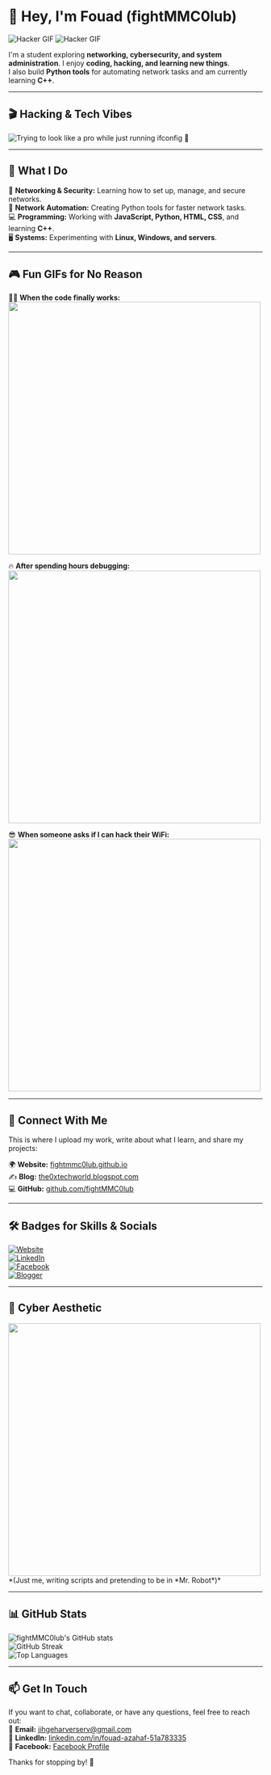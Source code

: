 # 👋 Hey, I'm Fouad (fightMMC0lub)  

![Hacker GIF](https://media.giphy.com/media/3oKIPa3AeDQ56ntX4k/giphy.gif?cid=ecf05e477oc6v84mt2ymtvvqo9psyd1edsau9rk7ywg30huo&ep=v1_gifs_search&rid=giphy.gif&ct=g)
![Hacker GIF](https://media.giphy.com/media/077i6AULCXc0FKTj9s/giphy.gif?cid=ecf05e47vhveb9vyfn24muvut813rpsp6jixfspsct4l4sam&ep=v1_gifs_search&rid=giphy.gif&ct=g)

I'm a student exploring **networking, cybersecurity, and system administration**. I enjoy **coding, hacking, and learning new things**.  
I also build **Python tools** for automating network tasks and am currently learning **C++**.  

---

## 🎬 Hacking & Tech Vibes  
![Trying to look like a pro while just running `ifconfig` 🤣](https://media.giphy.com/media/v1.Y2lkPTc5MGI3NjExOXZpdWloZXdvZGVueWVpcnA0YXJ4dHI3d3pscjQxcGJpNWVpbDY4dCZlcD12MV9naWZzX3NlYXJjaCZjdD1n/YQitE4YNQNahy/giphy.gif)

---

## 🔧 What I Do  
🚀 **Networking & Security:** Learning how to set up, manage, and secure networks.  
🤖 **Network Automation:** Creating Python tools for faster network tasks.  
💻 **Programming:** Working with **JavaScript, Python, HTML, CSS**, and learning **C++**.  
🖥️ **Systems:** Experimenting with **Linux, Windows, and servers**.  

---

## 🎮 Fun GIFs for No Reason  

👨‍💻 **When the code finally works:**  
<img src="[https://media.giphy.com/media/v1.Y2lkPTc5MGI3NjExOXZpdWloZXdvZGVueWVpcnA0YXJ4dHI3d3pscjQxcGJpNWVpbDY4dCZlcD12MV9naWZzX3NlYXJjaCZjdD1n/YQitE4YNQNahy/giphy.gif](https://media.giphy.com/media/botS02NGr0r8cCVsu8/giphy.gif?cid=ecf05e47tm9lkua9g5dolucqbflq1q9hk7kj9kod3qgmwisd&ep=v1_stickers_search&rid=giphy.gif&ct=s)" width="500">  

🔥 **After spending hours debugging:**  
<img src="https://media.giphy.com/media/v1.Y2lkPTc5MGI3NjExOXZpdWloZXdvZGVueWVpcnA0YXJ4dHI3d3pscjQxcGJpNWVpbDY4dCZlcD12MV9naWZzX3NlYXJjaCZjdD1n/YQitE4YNQNahy/giphy.gif" width="500">  

😎 **When someone asks if I can hack their WiFi:**  
<img src="https://media.giphy.com/media/v1.Y2lkPTc5MGI3NjExOXZpdWloZXdvZGVueWVpcnA0YXJ4dHI3d3pscjQxcGJpNWVpbDY4dCZlcD12MV9naWZzX3NlYXJjaCZjdD1n/YQitE4YNQNahy/giphy.gif" width="500">  

---

## 📂 Connect With Me  
This is where I upload my work, write about what I learn, and share my projects:  

🌍 **Website:** [fightmmc0lub.github.io](https://fightmmc0lub.github.io/)  
✍️ **Blog:** [the0xtechworld.blogspot.com](https://the0xtechworld.blogspot.com/)  
💻 **GitHub:** [github.com/fightMMC0lub](https://github.com/fightMMC0lub)  

---

## 🛠️ Badges for Skills & Socials  

[![Website](https://img.shields.io/badge/Website-Visit-blue?style=flat-square&logo=google-chrome)](https://fightmmc0lub.github.io/)  
[![LinkedIn](https://img.shields.io/badge/LinkedIn-Connect-blue?style=flat-square&logo=linkedin)](https://www.linkedin.com/in/fouad-azahaf-51a783335)  
[![Facebook](https://img.shields.io/badge/Facebook-Profile-blue?style=flat-square&logo=facebook)](https://www.facebook.com/profile.php?id=100068601822789)  
[![Blogger](https://img.shields.io/badge/Blog-Read-orange?style=flat-square&logo=blogger)](https://the0xtechworld.blogspot.com/)  

---

## 🎥 Cyber Aesthetic  
<img src="https://media.giphy.com/media/v1.Y2lkPTc5MGI3NjExOXZpdWloZXdvZGVueWVpcnA0YXJ4dHI3d3pscjQxcGJpNWVpbDY4dCZlcD12MV9naWZzX3NlYXJjaCZjdD1n/YQitE4YNQNahy/giphy.gif" width="500">  
*(Just me, writing scripts and pretending to be in *Mr. Robot*)*  

---

## 📊 GitHub Stats  
![fightMMC0lub's GitHub stats](https://github-readme-stats.vercel.app/api?username=fightMMC0lub&show_icons=true&theme=dark)  
![GitHub Streak](https://github-readme-streak-stats.herokuapp.com/?user=fightMMC0lub&theme=dark)  
![Top Languages](https://github-readme-stats.vercel.app/api/top-langs/?username=fightMMC0lub&layout=compact&theme=dark)  

---

## 📫 Get In Touch  
If you want to chat, collaborate, or have any questions, feel free to reach out:  
📧 **Email:** [jihgeharverserv@gmail.com](mailto:jihgeharverserv@gmail.com)  
🔗 **LinkedIn:** [linkedin.com/in/fouad-azahaf-51a783335](https://www.linkedin.com/in/fouad-azahaf-51a783335)  
📘 **Facebook:** [Facebook Profile](https://www.facebook.com/profile.php?id=100068601822789)  

Thanks for stopping by! 🚀  

